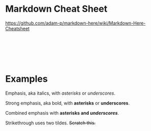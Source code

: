 # Markdown Cheat Sheet

https://github.com/adam-p/markdown-here/wiki/Markdown-Here-Cheatsheet

&nbsp;

&nbsp;

&nbsp;

# Examples

Emphasis, aka italics, with _asterisks_ or _underscores_.

Strong emphasis, aka bold, with **asterisks** or **underscores**.

Combined emphasis with **asterisks and _underscores_**.

Strikethrough uses two tildes. ~~Scratch this.~~
